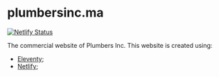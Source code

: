 # plumbersinc.ma

[![Netlify Status](https://api.netlify.com/api/v1/badges/798d7bca-51b9-4089-a39c-62d86e3ecc25/deploy-status)](https://app.netlify.com/sites/nimble-seahorse-55c572/deploys)

The commercial website of Plumbers Inc. This website is created using:

- [Eleventy](https://www.11ty.dev/);
- [Netlify](https://www.netlify.com);
